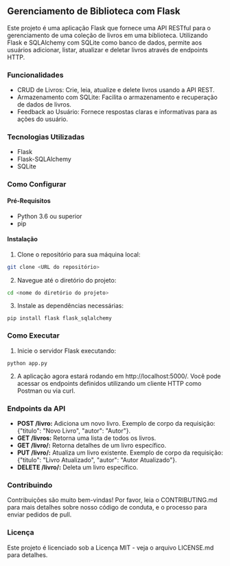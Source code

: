 ## Gerenciamento de Biblioteca com Flask

Este projeto é uma aplicação Flask que fornece uma API RESTful para o gerenciamento de uma coleção de livros em uma biblioteca. Utilizando Flask e SQLAlchemy com SQLite como banco de dados, permite aos usuários adicionar, listar, atualizar e deletar livros através de endpoints HTTP.

### Funcionalidades

* CRUD de Livros: Crie, leia, atualize e delete livros usando a API REST.
* Armazenamento com SQLite: Facilita o armazenamento e recuperação de dados de livros.
* Feedback ao Usuário: Fornece respostas claras e informativas para as ações do usuário.

### Tecnologias Utilizadas

* Flask
* Flask-SQLAlchemy
* SQLite

### Como Configurar

#### Pré-Requisitos

* Python 3.6 ou superior
* pip

#### Instalação

1. Clone o repositório para sua máquina local:

```bash
git clone <URL do repositório>
```

2. Navegue até o diretório do projeto:

```bash
cd <nome do diretório do projeto>
```

3. Instale as dependências necessárias:

```
pip install flask flask_sqlalchemy
```

### Como Executar

1. Inicie o servidor Flask executando:

```
python app.py
```

2. A aplicação agora estará rodando em http://localhost:5000/. Você pode acessar os endpoints definidos utilizando um cliente HTTP como Postman ou via curl.

### Endpoints da API

* **POST /livro:** Adiciona um novo livro. Exemplo de corpo da requisição: {"titulo": "Novo Livro", "autor": "Autor"}.
* **GET /livros:** Retorna uma lista de todos os livros.
* **GET /livro/<id>:** Retorna detalhes de um livro específico.
* **PUT /livro/<id>:** Atualiza um livro existente. Exemplo de corpo da requisição: {"titulo": "Livro Atualizado", "autor": "Autor Atualizado"}.
* **DELETE /livro/<id>:** Deleta um livro específico.

### Contribuindo

Contribuições são muito bem-vindas! Por favor, leia o CONTRIBUTING.md para mais detalhes sobre nosso código de conduta, e o processo para enviar pedidos de pull.

### Licença

Este projeto é licenciado sob a Licença MIT - veja o arquivo LICENSE.md para detalhes.
